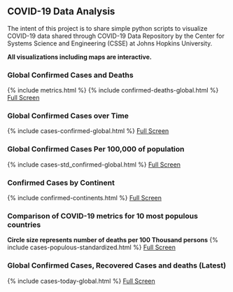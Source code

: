 <script type="text/javascript">window.PlotlyConfig = {MathJaxConfig: 'local'};</script>
<script src="{{ base.url | prepend: site.url }}/covid-19/assets/js/plotly.min.js"></script>
## COVID-19 Data Analysis

The intent of this project is to share simple python scripts to visualize COVID-19 data shared through COVID-19 Data Repository by the Center for Systems Science and Engineering (CSSE) at Johns Hopkins University.

**All visualizations including maps are interactive.**

### Global Confirmed Cases and Deaths
  {% include metrics.html %}
  {% include confirmed-deaths-global.html %}
  [Full Screen](https://umairacheema.github.io/covid-19/interactive-plots/confirmed-deaths-global.html)
### Global Confirmed Cases over Time
  {% include cases-confirmed-global.html %}
  [Full Screen](https://umairacheema.github.io/covid-19/interactive-plots/cases-confirmed-global.html)
### Global Confirmed Cases Per 100,000 of population
  {% include cases-std_confirmed-global.html %}
  [Full Screen](https://umairacheema.github.io/covid-19/interactive-plots/cases-std_confirmed-global.html)
### Confirmed Cases by Continent
  {% include confirmed-continents.html %}
  [Full Screen](https://umairacheema.github.io/covid-19/interactive-plots/confirmed-continents.html)
### Comparison of COVID-19 metrics for 10 most populous countries
 __Circle size represents number of deaths per 100 Thousand persons__ 
  {% include cases-populous-standardized.html %}
  [Full Screen](https://umairacheema.github.io/covid-19/interactive-plots/cases-populous-standardized.html)
### Global Confirmed Cases, Recovered Cases and deaths (Latest)
  {% include cases-today-global.html %}
  [Full Screen](https://umairacheema.github.io/covid-19/interactive-plots/cases-today-global.html)
